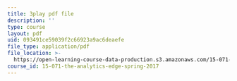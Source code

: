 ```yaml
---
title: 3play pdf file
description: ''
type: course
layout: pdf
uid: 093491ce59039f2c66923a9ac6deaefe
file_type: application/pdf
file_location: >-
  https://open-learning-course-data-production.s3.amazonaws.com/15-071-the-analytics-edge-spring-2017/093491ce59039f2c66923a9ac6deaefe_EGDQfE7MREw.pdf
course_id: 15-071-the-analytics-edge-spring-2017
---
```

